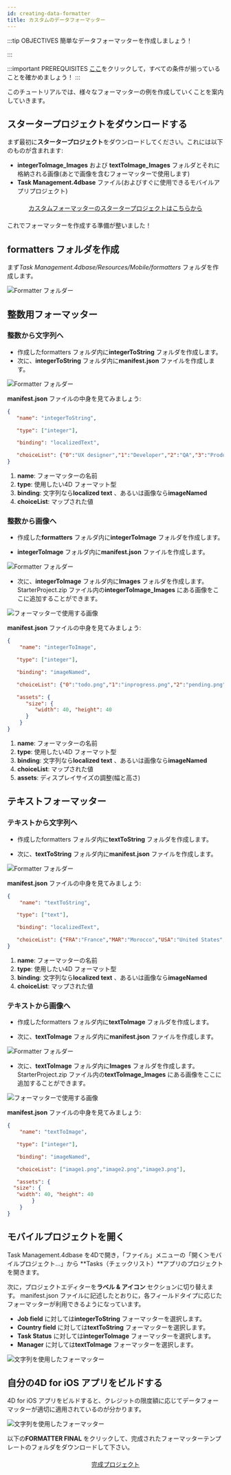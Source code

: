 ```yaml
---
id: creating-data-formatter
title: カスタムのデータフォーマッター
---
```


:::tip OBJECTIVES 簡単なデータフォーマッターを作成しましょう！

:::

:::important PREREQUISITES [ここ](prerequisites.html)をクリックして，すべての条件が揃っていることを確かめましょう！ :::

このチュートリアルでは、様々なフォーマッターの例を作成していくことを案内していきます。

## スタータープロジェクトをダウンロードする

まず最初に**スタータープロジェクト**をダウンロードしてください。これには以下のものが含まれます:

* **integerToImage_Images** および **textToImage_Images** フォルダとそれに格納される画像(あとで画像を含むフォーマッターで使用します)
* **Task Management.4dbase** ファイル(およびすぐに使用できるモバイルアプリプロジェクト)

<div style="text-align: center; margin-top: 20px; margin-bottom: 20px">
  <p>
    

<a class="button"
href="https://github.com/4d-for-ios/tutorial-CustomDataFormatter/archive/66d7eea49bc3353f73dbf784ee06283b3a332d0b.zip">カスタムフォーマッターのスタータープロジェクトはこちらから</a>

  </p>
</div>

これでフォーマッターを作成する準備が整いました！

## formatters フォルダを作成

まず*Task Management.4dbase/Resources/Mobile/formatters* フォルダを作成します。

![Formatter フォルダー](assets/en/custom-formatter/formatter-folder.png)

## 整数用フォーマッター

### 整数から文字列へ

* 作成したformatters フォルダ内に**integerToString** フォルダを作成します。
* 次に、**integerToString** フォルダ内に**manifest.json** ファイルを作成します。

![Formatter フォルダー](assets/en/custom-formatter/formatter-folder-integertostring.png)

**manifest.json** ファイルの中身を見てみましょう:

```json
{
   "name": "integerToString",

   "type": ["integer"],

   "binding": "localizedText",

   "choiceList": {"0":"UX designer","1":"Developer","2":"QA","3":"Product Owner"}
}
```

1. **name**: フォーマッターの名前
2. **type**: 使用したい4D フォーマット型
3. **binding**: 文字列なら**localized text** 、あるいは画像なら**imageNamed**
4. **choiceList**: マップされた値

### 整数から画像へ

* 作成した**formatters** フォルダ内に**integerToImage** フォルダを作成します。

* **integerToImage** フォルダ内に**manifest.json** ファイルを作成します。

![Formatter フォルダー](assets/en/custom-formatter/formatter-folder-integertoimage.png)

* 次に、**integerToImage** フォルダ内に**Images** フォルダを作成します。 StarterProject.zip ファイル内の**integerToImage_Images** にある画像をここに追加することができます。

![フォーマッターで使用する画像](assets/en/custom-formatter/formatter-images-integertoimage.png)

**manifest.json** ファイルの中身を見てみましょう:

```json
{
    "name": "integerToImage",

   "type": ["integer"],

   "binding": "imageNamed",

   "choiceList": {"0":"todo.png","1":"inprogress.png","2":"pending.png","3":"done.png"},

   "assets": {
      "size": {
         "width": 40, "height": 40
      }
    }
}
```

1. **name**: フォーマッターの名前
2. **type**: 使用したい4D フォーマット型
3. **binding**: 文字列なら**localized text** 、あるいは画像なら**imageNamed**
4. **choiceList**: マップされた値
5. **assets**: ディスプレイサイズの調整(幅と高さ)

## テキストフォーマッター

### テキストから文字列へ

* 作成したformatters フォルダ内に**textToString** フォルダを作成します。

* 次に、**textToString** フォルダ内に**manifest.json** ファイルを作成します。

![Formatter フォルダー](assets/en/custom-formatter/formatter-folder-texttostring.png)

**manifest.json** ファイルの中身を見てみましょう:

```json
{
    "name": "textToString",

   "type": ["text"],

   "binding": "localizedText",

   "choiceList": {"FRA":"France","MAR":"Morocco","USA":"United States","AUS":"Australia"}
}
```

1. **name**: フォーマッターの名前
2. **type**: 使用したい4D フォーマット型
3. **binding**: 文字列なら**localized text** 、あるいは画像なら**imageNamed**
4. **choiceList**: マップされた値

### テキストから画像へ

* 作成したformatters フォルダ内に**textToImage** フォルダを作成します。

* 次に、**textToImage** フォルダ内に**manifest.json** ファイルを作成します。

![Formatter フォルダー](assets/en/custom-formatter/formatter-folder-textToImage.png)

* 次に、**textToImage** フォルダ内に**Images** フォルダを作成します。 StarterProject.zip ファイル内の**textToImage_Images** にある画像をここに追加することができます。

![フォーマッターで使用する画像](assets/en/custom-formatter/formatter-images-textToImage.png)

**manifest.json** ファイルの中身を見てみましょう:

```json
{
    "name": "textToImage",

   "type": ["integer"],

   "binding": "imageNamed",

   "choiceList": ["image1.png","image2.png","image3.png"],

   "assets": {
  "size": {
   "width": 40, "height": 40
        }
    }
}

```

## モバイルプロジェクトを開く

Task Management.4dbase を4Dで開き，「ファイル」メニューの「開く＞モバイルプロジェクト…」から **Tasks（チェックリスト）**アプリのプロジェクトを開きます。

次に，プロジェクトエディターを**ラベル & アイコン** セクションに切り替えます。 manifest.json ファイルに記述したとおりに，各フィールドタイプに応じたフォーマッターが利用できるようになっています。

* **Job field** に対しては**integerToString** フォーマッターを選択します。
* **Country field** に対しては**textToString** フォーマッターを選択します。
* **Task Status** に対しては**integerToImage** フォーマッターを選択します。
* **Manager** に対しては**textToImage** フォーマッターを選択します。

![文字列を使用したフォーマッター](assets/en/custom-formatter/formatters-icons-&-labels.png)

## 自分の4D for iOS アプリをビルドする

4D for iOS アプリをビルドすると、クレジットの限度額に応じてデータフォーマッターが適切に適用されているのが分かります。

![文字列を使用したフォーマッター](assets/en/custom-formatter/formatters-final-result.png)

以下の**FORMATTER FINAL** をクリックして、完成されたフォーマッターテンプレートのフォルダをダウンロードして下さい。

<div style="text-align: center; margin-top: 20px">
  <p>
    

<a class="button"
href="https://github.com/4d-for-ios/tutorial-CustomDataFormatter/releases/latest/download/tutorial-CustomDataFormatter.zip">完成プロジェクト</a>

  </p>
</div>